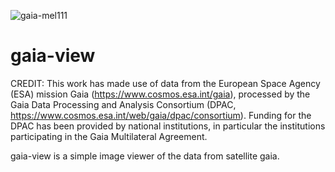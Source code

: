 ![gaia-mel111](https://user-images.githubusercontent.com/84015964/194463331-99223c74-61be-40a9-a377-f67429c7b952.jpg)
# gaia-view

CREDIT:
This work has made use of data from the European Space Agency (ESA) mission Gaia (https://www.cosmos.esa.int/gaia),
processed by the Gaia Data Processing and Analysis Consortium (DPAC, https://www.cosmos.esa.int/web/gaia/dpac/consortium).
Funding for the DPAC has been provided by national institutions, in particular the institutions participating in the Gaia Multilateral Agreement.

gaia-view is a simple image viewer of the data from satellite gaia.
